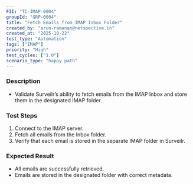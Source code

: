 ```yaml
---
FII: "TC-IMAP-0004"
groupId: "GRP-0004"
title: "Fetch Emails from IMAP Inbox Folder"
created_by: "arun-ramanan@netspective.in"
created_at: "2025-10-22"
test_type: "Automation"
tags: ["IMAP"]
priority: "High"
test_cycles: ["1.0"]
scenario_type: "happy path"
---
```


### Description
- Validate Surveilr’s ability to fetch emails from the IMAP Inbox and store them in the designated IMAP folder.

### Test Steps
1. Connect to the IMAP server.  
2. Fetch all emails from the Inbox folder.  
3. Verify that each email is stored in the separate IMAP folder in Surveilr.

### Expected Result
- All emails are successfully retrieved.  
- Emails are stored in the designated folder with correct metadata.
